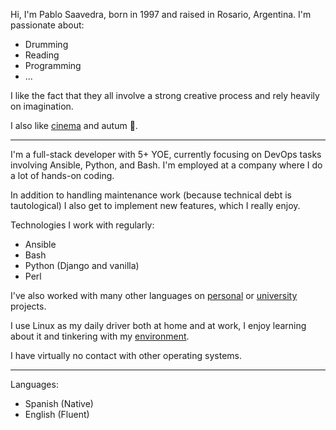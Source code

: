 Hi, I'm Pablo Saavedra, born in 1997 and raised in Rosario, Argentina. I'm passionate about:

- Drumming
- Reading
- Programming
- ...

I like the fact that they all involve a strong creative process and rely heavily on imagination.

I also like [cinema](https://letterboxd.com/pablos123/) and autum 🍂.

______________________________________________________________________

I'm a full-stack developer with 5+ YOE, currently focusing on DevOps tasks involving Ansible, Python, and Bash. I'm employed at a company where I do a lot of hands-on coding.

In addition to handling maintenance work (because technical debt is tautological) I also get to implement new features, which I really enjoy.

Technologies I work with regularly:

- Ansible
- Bash
- Python (Django and vanilla)
- Perl

I've also worked with many other languages on [personal](https://pablos123.github.io/items/projects/projects.html) or [university](https://github.com/pablos123/dump/tree/main/lcc) projects.

I use Linux as my daily driver both at home and at work, I enjoy learning about it and tinkering with my [environment](https://github.com/pablos123/environment).

I have virtually no contact with other operating systems.

______________________________________________________________________

Languages:

- Spanish (Native)
- English (Fluent)
